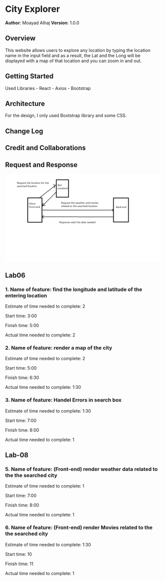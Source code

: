 # City Explorer

**Author**: Moayad Alhaj
**Version**: 1.0.0

## Overview

This website allows users to explore any location by typing the location name in the input field and as a result, the Lat and the Long will be displayed with a map of that location and you can zoom in and out.

## Getting Started

Used Libraries
    - React
    - Axios
    - Bootstrap

## Architecture

For the design, I only used Bootstrap library and some CSS.

## Change Log

## Credit and Collaborations

## Request and Response

![WRRC](assests/wrrc.jpg)

## Lab06

### 1. Name of feature: find the longitude and latitude of the entering location

Estimate of time needed to complete: 2

Start time: 3:00

Finish time: 5:00

Actual time needed to complete: 2

### 2. Name of feature: render a map of the city

Estimate of time needed to complete: 2

Start time: 5:00

Finish time: 6:30

Actual time needed to complete: 1:30

### 3. Name of feature: Handel Errors in search box

Estimate of time needed to complete: 1:30

Start time: 7:00

Finish time: 8:00

Actual time needed to complete: 1

## Lab-08

### 5. Name of feature: (Front-end) render weather data related to the the searched city

Estimate of time needed to complete: 1

Start time: 7:00

Finish time: 8:00

Actual time needed to complete: 1

### 6. Name of feature: (Front-end) render Movies related to the the searched city

Estimate of time needed to complete: 1:30

Start time: 10

Finish time: 11

Actual time needed to complete: 1
